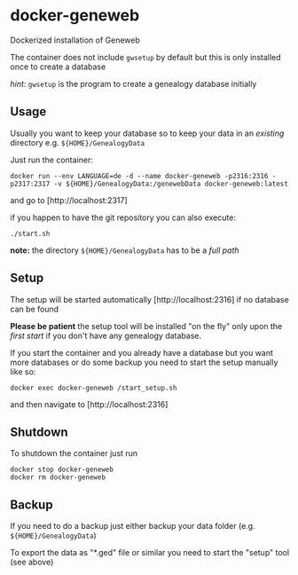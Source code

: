 # docker-geneweb
Dockerized installation of Geneweb

The container does not include `gwsetup` by default but this is only installed once to create a database

*hint:* `gwsetup` is the program to create a genealogy database initially

## Usage

Usually you want to keep your database so to keep your data in an *existing* directory e.g. `${HOME}/GenealogyData`

Just run the container:
```
docker run --env LANGUAGE=de -d --name docker-geneweb -p2316:2316 -p2317:2317 -v ${HOME}/GenealogyData:/genewebData docker-geneweb:latest
```

and go to [http://localhost:2317]

if you happen to have the git repository you can also execute:
```
./start.sh
```

**note:** the directory `${HOME}/GenealogyData` has to be a *full path*

## Setup
The setup will be started automatically [http://localhost:2316] if no database can be found

**Please be patient** the setup tool will be installed "on the fly" only upon the *first start* if you don't have any genealogy database.

If you start the container and you already have a database but you want more databases or do some backup you need to start the setup manually like so:

```
docker exec docker-geneweb /start_setup.sh
```
and then navigate to [http://localhost:2316]
## Shutdown

To shutdown the container just run
```
docker stop docker-geneweb
docker rm docker-geneweb
```

## Backup
If you need to do a backup just either backup your data folder (e.g. `${HOME}/GenealogyData`)

To export the data as "*.ged" file or similar you need to start the "setup" tool (see above)

